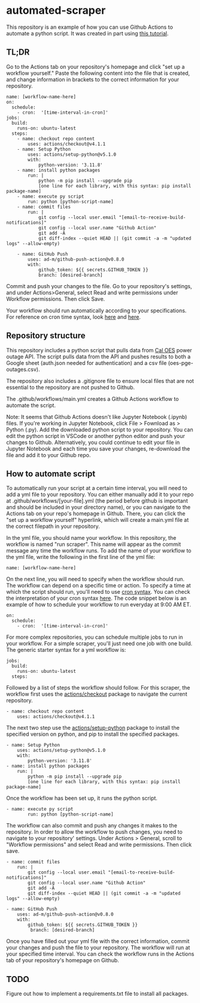 # automated-scraper
This repository is an example of how you can use Github Actions to automate a python script. It was created in part using [this tutorial](https://www.python-engineer.com/posts/run-python-github-actions/).

## TL;DR
Go to the Actions tab on your repository's homepage and click "set up a workflow yourself." Paste the following content into the file that is created, and change information in brackets to the correct information for your repository. 

```
name: [workflow-name-here]
on:
  schedule:
    - cron:  '[time-interval-in-cron]'
jobs:
  build:
    runs-on: ubuntu-latest
  steps:
    - name: checkout repo content
        uses: actions/checkout@v4.1.1 
    - name: Setup Python
        uses: actions/setup-python@v5.1.0
        with:
            python-version: '3.11.8'
    - name: install python packages
        run: |
            python -m pip install --upgrade pip
            [one line for each library, with this syntax: pip install package-name]
    - name: execute py script 
        run: python [python-script-name]
    - name: commit files
        run: |
            git config --local user.email "[email-to-receive-build-notifications]"
            git config --local user.name "Github Action"
            git add -A
            git diff-index --quiet HEAD || (git commit -a -m "updated logs" --allow-empty)

    - name: GitHub Push
        uses: ad-m/github-push-action@v0.8.0
        with:
            github_token: ${{ secrets.GITHUB_TOKEN }}
            branch: [desired-branch]
```

Commit and push your changes to the file. Go to your repository's settings, and under Actions>General, select Read and write permissions under Workflow permissions. Then click Save.

Your workflow should run automatically according to your specifications. For reference on cron time syntax, look [here](https://docs.gitlab.com/ee/topics/cron/) and [here](https://crontab.guru/).

## Repository structure
This repository includes a python script that pulls data from [Cal OES](https://gis.data.ca.gov/datasets/CalEMA::power-outage-incidents/explore) power outage API. The script pulls data from the API and pushes results to both a Google sheet (auth.json needed for authentication) and a csv file (oes-pge-outages.csv). 

The repository also includes a .gitignore file to ensure local files that are not essential to the repository are not pushed to Github. 

The .github/workflows/main.yml creates a Github Actions workflow to automate the script.

Note: It seems that Github Actions doesn't like Jupyter Notebook (.ipynb) files. If you're working in Jupyter Notebook, click File > Fownload as > Python (.py). Add the downloaded python script to your repository. You can edit the python script in VSCode or another python editor and push your changes to Github. Alternatively, you could continue to edit your file in Jupyter Notebook and each time you save your changes, re-download the file and add it to your Github repo.

## How to automate script
To automatically run your script at a certain time interval, you will need to add a yml file to your repository. You can either manually add it to your repo at .github/workflows/\[your-file\].yml (the period before github is important and should be included in your directory name), or you can navigate to the Actions tab on your repo's homepage in Github. There, you can click the "set up a workflow yourself" hyperlink, which will create a main.yml file at the correct filepath in your repository. 

In the yml file, you should name your workflow. In this repository, the workflow is named "run scraper". This name will appear as the commit message any time the workflow runs. To add the name of your workflow to the yml file, write the following in the first line of the yml file:

```
name: [workflow-name-here]
```

On the next line, you will need to specify when the workflow should run. The workflow can depend on a specific time or action. To specify a time at which the script should run, you'll need to use [cron syntax](https://docs.gitlab.com/ee/topics/cron/). You can check the interpretation of your cron syntax [here](https://crontab.guru/). The code snippet below is an example of how to schedule your workflow to run everyday at 9:00 AM ET.

```
on:
  schedule:
    - cron:  '[time-interval-in-cron]'
```

For more complex repositories, you can schedule multiple jobs to run in your workflow. For a simple scraper, you'll just need one job with one build. The generic starter syntax for a yml workflow is:

```
jobs:
  build:
    runs-on: ubuntu-latest
  steps:
```

Followed by a list of steps the workflow should follow. For this scraper, the workflow first uses the [actions/checkout](https://github.com/actions/checkout) package to navigate the current repository.

```
- name: checkout repo content
    uses: actions/checkout@v4.1.1 
```

The next two step use the [actions/setup-python](https://github.com/actions/setup-python) package to install the specified version on python, and pip to install the specified packages. 

```
- name: Setup Python
    uses: actions/setup-python@v5.1.0
    with:
        python-version: '3.11.8'
- name: install python packages
    run: |
        python -m pip install --upgrade pip
        [one line for each library, with this syntax: pip install package-name]
```

Once the workflow has been set up, it runs the python script.

```
- name: execute py script 
        run: python [python-script-name]
```

The workflow can also commit and push any changes it makes to the repository. In order to allow the workflow to push changes, you need to navigate to your repository' settings. Under Actions > General, scroll to "Workflow permissions" and select Read and write permissions. Then click save.

```
- name: commit files
    run: |
        git config --local user.email "[email-to-receive-build-notifications]"
        git config --local user.name "Github Action"
        git add -A
        git diff-index --quiet HEAD || (git commit -a -m "updated logs" --allow-empty)

- name: GitHub Push
    uses: ad-m/github-push-action@v0.8.0
    with:
        github_token: ${{ secrets.GITHUB_TOKEN }}
         branch: [desired-branch]
```

Once you have filled out your yml file with the correct information, commit your changes and push the file to your repository. The workflow will run at your specified time interval. You can check the workflow runs in the Actions tab of your repository's homepage on Github.

## TODO
Figure out how to implement a requirements.txt file to install all packages.
